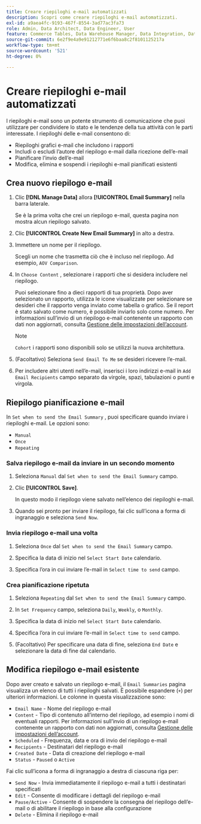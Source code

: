 ```yaml
---
title: Creare riepiloghi e-mail automatizzati
description: Scopri come creare riepiloghi e-mail automatizzati.
exl-id: a9aea4fc-9193-467f-8554-3ad77ac3fa73
role: Admin, Data Architect, Data Engineer, User
feature: Commerce Tables, Data Warehouse Manager, Data Integration, Data Import/Export
source-git-commit: 6e2f9e4a9e91212771e6f6baa8c2f8101125217a
workflow-type: tm+mt
source-wordcount: '521'
ht-degree: 0%

---
```


# Creare riepiloghi e-mail automatizzati

I riepiloghi e-mail sono un potente strumento di comunicazione che puoi utilizzare per condividere lo stato e le tendenze della tua attività con le parti interessate. I riepiloghi delle e-mail consentono di:

* Riepiloghi grafici e-mail che includono i rapporti
* Includi o escludi l’autore del riepilogo e-mail dalla ricezione dell’e-mail
* Pianificare l’invio dell’e-mail
* Modifica, elimina e sospendi i riepiloghi e-mail pianificati esistenti

## Crea nuovo riepilogo e-mail

1. Clic **[!DNL Manage Data]** allora **[!UICONTROL Email Summary]** nella barra laterale.

   Se è la prima volta che crei un riepilogo e-mail, questa pagina non mostra alcun riepilogo salvato.

1. Clic **[!UICONTROL Create New Email Summary]** in alto a destra.

1. Immettere un nome per il riepilogo.

   Scegli un nome che trasmetta ciò che è incluso nel riepilogo. Ad esempio, `AOV Comparison`.

1. In `Choose Content` , selezionare i rapporti che si desidera includere nel riepilogo.

   Puoi selezionare fino a dieci rapporti di tua proprietà. Dopo aver selezionato un rapporto, utilizza le icone visualizzate per selezionare se desideri che il rapporto venga inviato come tabella o grafico. Se il report è stato salvato come numero, è possibile inviarlo solo come numero. Per informazioni sull’invio di un riepilogo e-mail contenente un rapporto con dati non aggiornati, consulta [Gestione delle impostazioni dell’account](../../administrator/account-management/managing-account-settings.md).

   >[!NOTE]
   >
   >`Cohort` i rapporti sono disponibili solo se utilizzi la nuova architettura.

1. (Facoltativo) Seleziona `Send Email To Me` se desideri ricevere l’e-mail.

1. Per includere altri utenti nell’e-mail, inserisci i loro indirizzi e-mail in `Add Email Recipients` campo separato da virgole, spazi, tabulazioni o punti e virgola.

## Riepilogo pianificazione e-mail

In `Set when to send the Email Summary` , puoi specificare quando inviare i riepiloghi e-mail. Le opzioni sono:

* `Manual`
* `Once`
* `Repeating`

### Salva riepilogo e-mail da inviare in un secondo momento

1. Seleziona `Manual` dal `Set when to send the Email Summary` campo.

1. Clic **[!UICONTROL Save]**.

   In questo modo il riepilogo viene salvato nell’elenco dei riepiloghi e-mail.

1. Quando sei pronto per inviare il riepilogo, fai clic sull’icona a forma di ingranaggio e seleziona `Send Now`.

### Invia riepilogo e-mail una volta

1. Seleziona `Once` dal `Set when to send the Email Summary` campo.

1. Specifica la data di inizio nel `Select Start Date` calendario.

1. Specifica l’ora in cui inviare l’e-mail in `Select time to send` campo.

### Crea pianificazione ripetuta

1. Seleziona `Repeating` dal `Set when to send the Email Summary` campo.

1. In `Set Frequency` campo, seleziona `Daily`, `Weekly`, o `Monthly`.

1. Specifica la data di inizio nel `Select Start Date` calendario.

1. Specifica l’ora in cui inviare l’e-mail in `Select time to send` campo.

1. (Facoltativo) Per specificare una data di fine, seleziona `End Date` e selezionare la data di fine dal calendario.

## Modifica riepilogo e-mail esistente

Dopo aver creato e salvato un riepilogo e-mail, il `Email Summaries` pagina visualizza un elenco di tutti i riepiloghi salvati. È possibile espandere (`+`) per ulteriori informazioni. Le colonne in questa visualizzazione sono:

* `Email Name` - Nome del riepilogo e-mail
* `Content` - Tipo di contenuto all’interno del riepilogo, ad esempio i nomi di eventuali rapporti. Per informazioni sull’invio di un riepilogo e-mail contenente un rapporto con dati non aggiornati, consulta [Gestione delle impostazioni dell’account](../../administrator/account-management/managing-account-settings.md).
* `Scheduled` - Frequenza, data e ora di invio del riepilogo e-mail
* `Recipients` - Destinatari del riepilogo e-mail
* `Created Date` - Data di creazione del riepilogo e-mail
* `Status` - `Paused` o `Active`

Fai clic sull’icona a forma di ingranaggio a destra di ciascuna riga per:

* `Send Now` - Invia immediatamente il riepilogo e-mail a tutti i destinatari specificati
* `Edit` - Consente di modificare i dettagli del riepilogo e-mail
* `Pause/Active` - Consente di sospendere la consegna del riepilogo dell’e-mail o di abilitare il riepilogo in base alla configurazione
* `Delete` - Elimina il riepilogo e-mail
